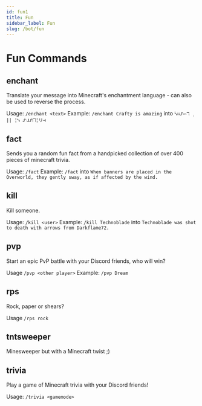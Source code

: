 ```yaml
---
id: fun1
title: Fun
sidebar_label: Fun
slug: /bot/fun
---
```


# Fun Commands

## enchant
Translate your message into Minecraft's enchantment language - can also be used to reverse the process.

Usage: `/enchant <text>`
Example: `/enchant Crafty is amazing` into `ᓵ∷ᔑ⎓ℸ ̣ || ╎ᓭ ᔑᒲᔑ⨅╎リ⊣`

## fact
Sends you a random fun fact from a handpicked collection of over 400 pieces of minecraft trivia.

Usage: `/fact`
Example: `/fact` into `When banners are placed in the Overworld, they gently sway, as if affected by the wind.`

## kill
Kill someone.

Usage: `/kill <user>`
Example: `/kill Technoblade` into `Technoblade was shot to death with arrows from Darkflame72.`

## pvp
Start an epic PvP battle with your Discord friends, who will win?

Usage `/pvp <other player>`
Example: `/pvp Dream`

## rps
Rock, paper or shears?

Usage `/rps rock`

## tntsweeper
Minesweeper but with a Minecraft twist ;)

## trivia
Play a game of Minecraft trivia with your Discord friends!

Usage: `/trivia <gamemode>`
